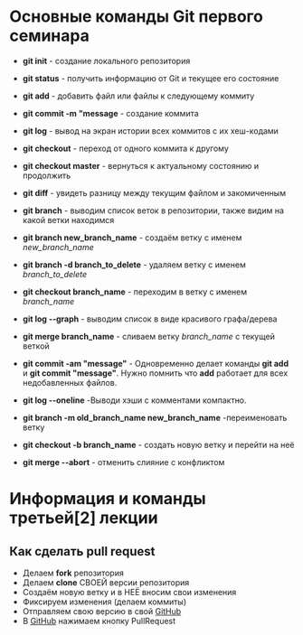 # Основные команды Git первого семинара

* **git init** - создание локального репозитория

* **git status** - получить информацию от Git и текущее его состояние

* **git add** - добавить файл или файлы к следующему коммиту

* **git commit -m "message** - создание коммита

* **git log** - вывод на экран истории всех коммитов с их хеш-кодами

* **git checkout** - переход от одного коммита к другому

* **git checkout master** - вернуться к актуальному состоянию и продолжить

* **git diff** - увидеть разницу между текущим файлом и закомиченным

* __git branch__ - выводим список веток в репозитории, также видим на какой ветки находимся

+ __git branch new_branch_name__ - создаём ветку с именем _new_branch_name_

+ __git branch -d branch_to_delete__ - удаляем ветку с именем _branch_to_delete_

+ __git checkout branch_name__ - переходим в ветку с именем _branch_name_

+ __git log --graph__ - выводим список в виде красивого графа/дерева

+ __git merge branch_name__ - сливаем ветку _branch_name_ с текущей веткой

+ __git commit -am "message"__ - Одновременно делает команды __git add__ и __git commit "message"__. Нужно  помнить что __add__ работает для всех недобавленных файлов.

* **git log --oneline** -Выводи хэши с комментами компактно.

* __git branch -m old_branch_name new_branch_name__ -переименовать ветку

* __git checkout -b branch_name__ - создать новую ветку и перейти на неё

* __git merge --abort__ - отменить слияние с конфликтом

# Информация и команды третьей[2] лекции 

## Как сделать pull request

* Делаем **fork** репозитория
* Делаем **clone** СВОЕЙ версии репозитория
* Создаём новую ветку и в НЕЁ вносим свои изменения
* Фиксируем изменения (делаем коммиты)
* Отправляем свою версию в свой [GitHub](https://github.com)
* В [GitHub](https://github.com) нажимаем кнопку PullRequest

